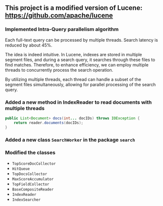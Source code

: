 ## This project is a modified version of Lucene: https://github.com/apache/lucene


### Implemented Intra-Query parallelism algorithm

Each full-text query can be processed by multiple threads. Search latency is reduced by about 45%.

The idea is indeed intuitive. In Lucene, indexes are stored in multiple segment files, and during a search query, it searches through these files to find matches. Therefore, to enhance efficiency, we can employ multiple threads to concurrently process the search operation.

By utilizing multiple threads, each thread can handle a subset of the segment files simultaneously, allowing for parallel processing of the search query. 

### Added a new method in IndexReader to read documents with multiple threads
```java
public List<Document> docs(int... docIDs) throws IOException {
    return reader.documents(docIDs);
}
```


### Added a new class `SearchWorker` in the package `search`

### Modified the classes 
* `TopScoreDocCollector`
* `HitQueue`
* `TopDocsCollector`
* `MaxScoreAccumulator`
* `TopFieldCollector`
* `BaseCompositeReader`
* `IndexReader`
* `IndexSearcher`
